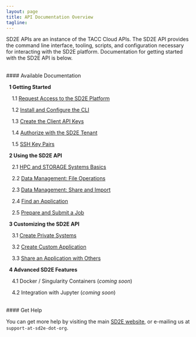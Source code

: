 ```yaml
---
layout: page
title: API Documentation Overview
tagline:
---
```


SD2E APIs are an instance of the TACC Cloud APIs. The SD2E API provides the command
line interface, tooling, scripts, and configuration necessary for interacting with
the SD2E platform. Documentation for getting started with the SD2E API is below.

<br>
#### Available Documentation

&nbsp;&nbsp;**1 Getting Started**

&nbsp;&nbsp;&nbsp;&nbsp;1.1 [Request Access to the SD2E Platform](docs/request_access.md)

&nbsp;&nbsp;&nbsp;&nbsp;1.2 [Install and Configure the CLI](docs/install_cli.md)

&nbsp;&nbsp;&nbsp;&nbsp;1.3 [Create the Client API Keys](docs/create_client.md)

&nbsp;&nbsp;&nbsp;&nbsp;1.4 [Authorize with the SD2E Tenant](docs/authorization.md)

&nbsp;&nbsp;&nbsp;&nbsp;1.5 [SSH Key Pairs](docs/ssh_keys.md)

&nbsp;&nbsp;**2 Using the SD2E API**

&nbsp;&nbsp;&nbsp;&nbsp;2.1 [HPC and STORAGE Systems Basics](docs/systems_basics.md)

&nbsp;&nbsp;&nbsp;&nbsp;2.2 [Data Management: File Operations](docs/data_management.md)

&nbsp;&nbsp;&nbsp;&nbsp;2.3 [Data Management: Share and Import](docs/share_import.md)

&nbsp;&nbsp;&nbsp;&nbsp;2.4 [Find an Application](docs/find_application.md)

&nbsp;&nbsp;&nbsp;&nbsp;2.5 [Prepare and Submit a Job](docs/submit_job.md)

&nbsp;&nbsp;**3 Customizing the SD2E API**

&nbsp;&nbsp;&nbsp;&nbsp;3.1 [Create Private Systems](docs/create_systems.md)

&nbsp;&nbsp;&nbsp;&nbsp;3.2 [Create Custom Application](docs/create_application.md)

&nbsp;&nbsp;&nbsp;&nbsp;3.3 [Share an Application with Others](docs/share_application.md)

&nbsp;&nbsp;**4 Advanced SD2E Features**

&nbsp;&nbsp;&nbsp;&nbsp;4.1 Docker / Singularity Containers (*coming soon*)

&nbsp;&nbsp;&nbsp;&nbsp;4.2 Integration with Jupyter (*coming soon*)



<br>
#### Get Help

You can get more help by visiting the main [SD2E website](http://sd2e.org), or
e-mailing us at `support-at-sd2e-dot-org`.

